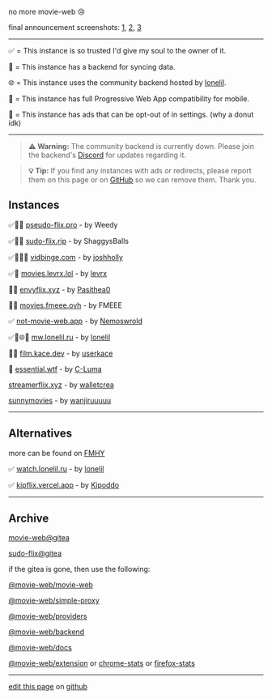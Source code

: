 no more movie-web 😢

final announcement screenshots: [1](https://files.catbox.moe/ddesj8.png), [2](https://files.catbox.moe/270b6n.png), [3](https://files.catbox.moe/m8kl57.png)

---

✅ = This instance is so trusted I'd give my soul to the owner of it.

💾 = This instance has a backend for syncing data.

🌐 = This instance uses the community backend hosted by [lonelil](https://github.com/lonelil).

📱 = This instance has full Progressive Web App compatibility for mobile.

🍩 = This instance has ads that can be opt-out of in settings. (why a donut idk)

---

> **⚠️ Warning:** The community backend is currently down. Please join the backend's [Discord](https://discord.gg/cinemas) for updates regarding it.

> **💡 Tip:** If you find any instances with ads or redirects, please report them on this page or on [GitHub](https://github.com/erynith/movie-web-instances/issues) so we can remove them. Thank you.

## Instances

✅💾📱 [pseudo-flix.pro](https://pseudo-flix.pro) - by Weedy

✅💾📱 [sudo-flix.rip](https://sudo-flix.rip) - by ShaggysBalls

✅💾📱🍩 [vidbinge.com](https://www.vidbinge.com) - by [joshholly](https://github.com/joshholly)

✅💾 [movies.levrx.lol](https://movies.levrx.lol) - by [levrx](https://github.com/levrx)

💾📱 [envyflix.xyz](https://envyflix.xyz) - by [Pasithea0](https://github.com/Pasithea0)

💾📱 [movies.fmeee.ovh](https://movies.fmeee.ovh) - by FMEEE

✅ [not-movie-web.app](https://not-movie-web.app) - by [Nemoswrold](https://github.com/Nemoswrold)

✅💾🌐📱 [mw.lonelil.ru](https://mw.lonelil.ru) - by [lonelil](https://github.com/lonelil)

💾📱 [film.kace.dev](https://film.kace.dev) - by [userkace](https://github.com/userkace)

💾 [essential.wtf](https://www.essential.wtf) - by [C-Luma](https://github.com/C-Luma)

[streamerflix.xyz](https://streamerflix.xyz) - by [walletcrea](https://github.com/walletcrea)

[sunnymovies](https://sunnymovies.site) - by [wanjiruuuuu](https://github.com/wanjiruuuuu)

---

## Alternatives

more can be found on [FMHY](https://fmhy.pages.dev/videopiracyguide)

✅ [watch.lonelil.ru](https://watch.lonelil.ru) - by [lonelil](https://github.com/lonelil)

✅ [kipflix.vercel.app](https://kipflix.vercel.app) - by [Kipoddo](https://github.com/Kipoddo)

---

## Archive

[movie-web@gitea](https://gitea-production-9f32.up.railway.app/movie-web)

[sudo-flix@gitea](https://archive.undi.rest/dev)

if the gitea is gone, then use the following:

[@movie-web/movie-web](https://github.com/ligmajohn/mw)

[@movie-web/simple-proxy](https://github.com/ligmajohn/simple-proxy)

[@movie-web/providers](https://github.com/ligmajohn/mw-providers)

[@movie-web/backend](https://github.com/ligmajohn/mw-back)

[@movie-web/docs](https://github.com/ligmajohn/mw-docs)

[@movie-web/extension](https://github.com/ligmajohn/ext) or [chrome-stats](https://chrome-stats.com/d/hoffoikpiofojilgpofjhnkkamfnnhmm) or [firefox-stats](https://firefox-stats.com/d/movie-web-extension)

---

[edit this page](https://github.com/erynith/movie-web-instances/edit/main/page.md) on [github](https://github.com/erynith/movie-web-instances)
